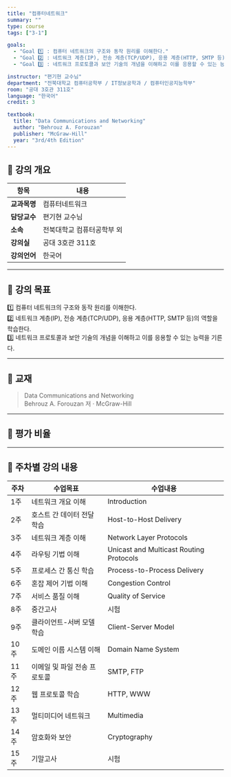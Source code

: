 ```yaml
---
title: "컴퓨터네트워크"
summary: ""
type: course
tags: ["3-1"]

goals:
  - "Goal 1️⃣ : 컴퓨터 네트워크의 구조와 동작 원리를 이해한다."
  - "Goal 2️⃣ : 네트워크 계층(IP), 전송 계층(TCP/UDP), 응용 계층(HTTP, SMTP 등)의 역할을 학습한다."
  - "Goal 3️⃣ : 네트워크 프로토콜과 보안 기술의 개념을 이해하고 이를 응용할 수 있는 능력을 기른다."

instructor: "편기현 교수님"
department: "전북대학교 컴퓨터공학부 / IT정보공학과 / 컴퓨터인공지능학부"
room: "공대 3호관 311호"
language: "한국어"
credit: 3

textbook:
  title: "Data Communications and Networking"
  author: "Behrouz A. Forouzan"
  publisher: "McGraw-Hill"
  year: "3rd/4th Edition"
---
```


<!--more-->

## 📘 강의 개요

| 항목 | 내용 |
|------|------|
| **교과목명** | 컴퓨터네트워크 |
| **담당교수** | 편기현 교수님 |
| **소속** | 전북대학교 컴퓨터공학부 외 |
| **강의실** | 공대 3호관 311호 |
| **강의언어** | 한국어 |

---

## 🎯 강의 목표

1️⃣ 컴퓨터 네트워크의 구조와 동작 원리를 이해한다.  
2️⃣ 네트워크 계층(IP), 전송 계층(TCP/UDP), 응용 계층(HTTP, SMTP 등)의 역할을 학습한다.  
3️⃣ 네트워크 프로토콜과 보안 기술의 개념을 이해하고 이를 응용할 수 있는 능력을 기른다.

---

## 📖 교재

> Data Communications and Networking  
> Behrouz A. Forouzan 저 · McGraw-Hill

---

## 🧮 평가 비율

<canvas id="evaluationChart" width="400" height="400"></canvas>

<script src="https://cdn.jsdelivr.net/npm/chart.js"></script>
<script>
const ctx = document.getElementById('evaluationChart');
new Chart(ctx, {
  type: 'pie',
  data: {
    labels: ['중간고사', '기말고사', '출석', '과제'],
    datasets: [{
      data: [47.5, 47.5, 5, 0],
      backgroundColor: ['#9ad0f5', '#ffb7b2', '#b5ead7', '#ffdac1'],
      borderColor: '#222',
      borderWidth: 2
    }]
  },
  options: {
    plugins: {
      legend: {
        position: 'bottom',
        labels: { color: '#ddd', font: { size: 14 } }
      }
    }
  }
});
</script>

---

## 📆 주차별 강의 내용

| 주차 | 수업목표 | 수업내용 |
|------|-----------|-----------|
| 1주 | 네트워크 개요 이해 | Introduction |
| 2주 | 호스트 간 데이터 전달 학습 | Host-to-Host Delivery |
| 3주 | 네트워크 계층 이해 | Network Layer Protocols |
| 4주 | 라우팅 기법 이해 | Unicast and Multicast Routing Protocols |
| 5주 | 프로세스 간 통신 학습 | Process-to-Process Delivery |
| 6주 | 혼잡 제어 기법 이해 | Congestion Control |
| 7주 | 서비스 품질 이해 | Quality of Service |
| 8주 | 중간고사 | 시험 |
| 9주 | 클라이언트-서버 모델 학습 | Client-Server Model |
| 10주 | 도메인 이름 시스템 이해 | Domain Name System |
| 11주 | 이메일 및 파일 전송 프로토콜 | SMTP, FTP |
| 12주 | 웹 프로토콜 학습 | HTTP, WWW |
| 13주 | 멀티미디어 네트워크 | Multimedia |
| 14주 | 암호화와 보안 | Cryptography |
| 15주 | 기말고사 | 시험 |
